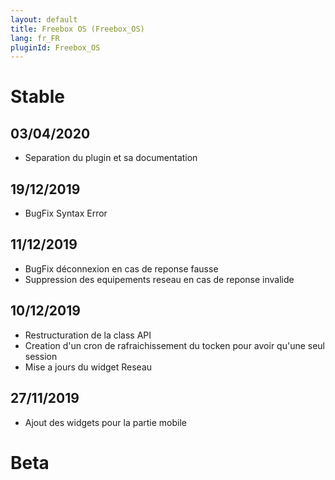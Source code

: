 ```yaml
---
layout: default
title: Freebox OS (Freebox_OS)
lang: fr_FR
pluginId: Freebox_OS
---
```


# Stable

## 03/04/2020

* Separation du plugin et sa documentation

## 19/12/2019

* BugFix Syntax Error

## 11/12/2019

* BugFix déconnexion en cas de reponse fausse
* Suppression des equipements reseau en cas de reponse invalide

## 10/12/2019

* Restructuration de la class API
* Creation d'un cron de rafraichissement du tocken pour avoir qu'une seul session
* Mise a jours du widget Reseau

## 27/11/2019

* Ajout des widgets pour la partie mobile

# Beta
